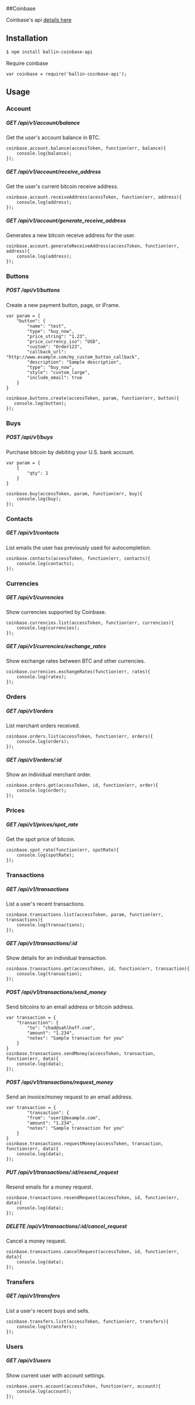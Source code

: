 ##Coinbase

Coinbase's api [details here](https://coinbase.com/api/doc)

## Installation

```bash
$ npm install ballin-coinbase-api
```

Require coinbase

```
var coinbase = require('ballin-coinbase-api');
```

## Usage

### Account

##### GET /api/v1/account/balance
Get the user's account balance in BTC.

```
coinbase.account.balance(accessToken, function(err, balance){
    console.log(balance);
});
```

##### GET /api/v1/account/receive_address
Get the user's current bitcoin receive address.

```
coinbase.account.receiveAddress(acessToken, function(err, address){
    console.log(address); 
});
```

##### GET /api/v1/account/generate_receive_address
Generates a new bitcoin receive address for the user.

```
coinbase.account.generateReceiveAddress(accessToken, function(err, address){
    console.log(address);
});
```

### Buttons

##### POST /api/v1/buttons
Create a new payment button, page, or iFrame.

```
var param = {
    "button": {
        "name": "test",
        "type": "buy_now",
        "price_string": "1.23",
        "price_currency_iso": "USD",
        "custom": "Order123",
        "callback_url": "http://www.example.com/my_custom_button_callback",
        "description": "Sample description",
        "type": "buy_now",
        "style": "custom_large",
        "include_email": true
    }
}

coinbase.buttons.create(accessToken, param, function(err, button){
   console.log(button); 
});
```

### Buys

##### POST /api/v1/buys
Purchase bitcoin by debiting your U.S. bank account.

```
var param = {
    {
        "qty": 1
    }
}

coinbase.buy(accessToken, param, function(err, buy){
    console.log(buy);
});
```

### Contacts

##### GET /api/v1/contacts
List emails the user has previously used for autocompletion.

```
coinbase.contacts(accessToken, function(err, contacts){
    console.log(contacts);
});
```

### Currencies

##### GET /api/v1/currencies
Show currencies supported by Coinbase.

```
coinbase.currencies.list(accessToken, function(err, currencies){
    console.log(currencies);
});
```

##### GET /api/v1/currencies/exchange_rates
Show exchange rates between BTC and other currencies.
```
coinbase.currencies.exchangeRates(function(err, rates){
    console.log(rates);
});
```

### Orders

##### GET /api/v1/orders
List merchant orders received.
```
coinbase.orders.list(accessToken, function(err, orders){
    console.log(orders);
});
```

##### GET /api/v1/orders/:id
Show an individual merchant order.
```
coinbase.orders.get(accessToken, id, function(err, order){
    console.log(order);
});
```

### Prices

##### GET /api/v1/prices/spot_rate
Get the spot price of bitcoin.
```
coinbase.spot_rate(function(err, spotRate){
    console.log(spotRate);
});
```

### Transactions

##### GET /api/v1/transactions
List a user's recent transactions.
```
coinbase.transactions.list(accessToken, param, function(err, transactions){
    console.log(transactions);
});
```

##### GET /api/v1/transactions/:id
Show details for an individual transaction.
```
coinbase.transactions.get(accessToken, id, function(err, transaction){
    console.log(transaction);
});
```

##### POST /api/v1/transactions/send_money
Send bitcoins to an email address or bitcoin address.
```
var transaction = {
    "transaction": {
        "to": "chad@sahlhoff.com",
        "amount": "1.234",
        "notes": "Sample transaction for you"
    }
}
coinbase.transactions.sendMoney(accessToken, transaction, function(err, data){
    console.log(data);
});
```

##### POST /api/v1/transactions/request_money
Send an invoice/money request to an email address.
```
var transaction = {
        "transaction": {
        "from": "user1@example.com",
        "amount": "1.234",
        "notes": "Sample transaction for you"
    }
}
coinbase.transactions.requestMoney(accessToken, transaction, function(err, data){
    console.log(data);
});
```

##### PUT /api/v1/transactions/:id/resend_request
Resend emails for a money request.
```
coinbase.transactions.resendRequest(accessToken, id, function(err, data){
    console.log(data);
});
```

##### DELETE /api/v1/transactions/:id/cancel_request
Cancel a money request.
```
coinbase.transactions.cancelRequest(accessToken, id, function(err, data){
    console.log(data);
});
```

### Transfers

##### GET /api/v1/transfers
List a user's recent buys and sells.
```
coinbase.transfers.list(accessToken, function(err, transfers){
    console.log(transfers);
});
```

### Users

##### GET /api/v1/users
Show current user with account settings.
```
coinbase.users.account(accessToken, function(err, account){
    console.log(account);
});
```

